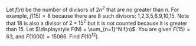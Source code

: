 Let $f(n)$ be the number of divisors of $2n^2$ that are no greater than n. For example, $f(15)=8$ because there are 8 such divisors: 1,2,3,5,6,9,10,15. Note that 18 is also a divisor of $2\times 15^2$ but it is not counted because it is greater than 15.
Let $\displaystyle F(N) = \sum_{n=1}^N f(n)$. You are given $F(15)=63$, and $F(1000)=15066$.
Find $F(10^{12})$.
